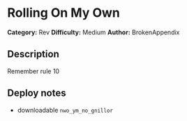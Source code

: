 # Rolling On My Own
**Category:** Rev
**Difficulty:** Medium
**Author:** BrokenAppendix

## Description

Remember rule 10

## Deploy notes

- downloadable `nwo_ym_no_gnillor`